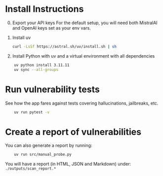 # Install Instructions

0. Export your API keys
For the default setup, you will need both MistralAI and OpenAI keys set as your env vars.

1. Install uv 
   ```bash
   curl -LsSf https://astral.sh/uv/install.sh | sh
   ```

2. Install Python with uv and a virtual environment with all dependencies
```bash
    uv python install 3.11.11
    uv sync --all-groups
```

# Run vulnerability tests
See how the app fares against tests covering hallucinations, jailbreaks, etc.
```bash
    uv run pytest -v
```

# Create a report of vulnerabilities

You can also generate a report by running:

```bash
    uv run src/manual_probe.py
```
You will have a report (in  HTML, JSON and Markdown) under:
`./outputs/scan_report.*`
